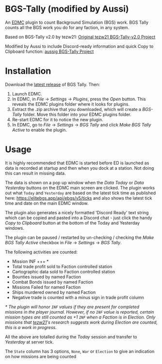# BGS-Tally (modified by Aussi)

An [EDMC](https://github.com/EDCD/EDMarketConnector) plugin to count Background Simulation (BGS) work. BGS Tally counts all the BGS work you do for any faction, in any system. 

Based on BGS-Tally v2.0 by tezw21: [Original tezw21 BGS-Tally-v2.0 Project](https://github.com/tezw21/BGS-Tally-v2.0)

Modified by Aussi to include Discord-ready information and quick Copy to Clipboard function: [aussig BGS-Tally Project](https://github.com/aussig/BGS-Tally)


# Installation

Download the [latest release](https://github.com/aussig/BGS-Tally/releases/) of BGS Tally. Then:

 1. Launch EDMC.
 2. In EDMC, in _File_ -> _Settings_ -> _Plugins_, press the _Open_ button. This reveals the EDMC plugins folder where it looks for plugins.
 3. Extract the .zip archive that you downloaded, which will create a _BGS-Tally_ folder. Move this folder into your EDMC plugins folder.
 4. Re-start EDMC for it to notice the new plugin.
 5. In EDMC, go to _File_ -> _Settings_ -> _BGS Tally_ and click _Make BGS Tally Active_ to enable the plugin.


# Usage

It is highly recommended that EDMC is started before ED is launched as data is recorded at startup and then when you dock at a station. Not doing this can result in missing data.

The data is shown on a pop up window when the _Data Today_ or _Data Yesterday_ buttons on the EDMC main screen are clicked. The plugin works out what `Today` and `Yesterday` are based on the latest tick time as published here: https://elitebgs.app/api/ebgs/v5/ticks and also shows the latest tick time and date on the main EDMC window.

The plugin also generates a nicely formatted 'Discord Ready' text string which can be copied and pasted into a Discord chat - just click the handy _Copy to Clipboard_ button at the bottom of the Today and Yesterday windows.

The plugin can be paused / restarted by un-checking / checking the _Make BGS Tally Active_ checkbox in _File_ -> _Settings_ -> _BGS Tally_.

The following activities are counted:

- Mission INF +++ *
- Total trade profit sold to Faction controlled station
- Cartographic data sold to Faction controlled station
- Bounties issued by named Faction
- Combat Bonds issued by named Faction
- Missions Failed for named Faction
- Ships murdered owned by named Faction
- Negative trade is counted with a minus sign in trade profit column

_* The plugin will honor `INF` values if they are present for completed missions in the player journal. However, if no `INF` value is reported, certain mission types are still counted as +1 `INF` when a Faction is in Election. Only missions that [tezw21](https://github.com/tezw21/BGS-Tally-v2.0)'s research suggests work during Election are counted, this is a work in progress._

All the above are totalled during the _Today_ session and transfer to _Yesterday_ at server tick.

The `State` column has 3 options, `None`, `War` or `Election` to give an indication on how missions are being counted
